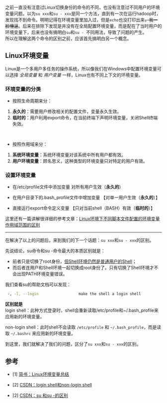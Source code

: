 之前一直没有注意过Linux切换身份的命令的不同，也没有注意过不同用户的环境变量问题。以为`su xxx`和`su - xxx`是同一个方法，直到有一次在运行hadoop时，发现找不到命令。明明记得在环境变量里加入过，但是`echo`也没打印出来~~，我一脸懵逼~~。后来在排除下发现是并没有在全局配置环境变量，而是配在了当时用户的环境变量下，后来也没有搞明白`su`和`su - `不同用法，导致了问题的产生。  
所以在理解这两个命令的区别之前，应该首先搞明白另一个概念。  

## Linux环境变量  
Linux是一个多用户多任务的操作系统，所以像我们在Windows中配置环境变量可以选择 *全局变量* 和 *用户变量* 一样，Linux也有不同上下文的环境变量。  
### 环境变量的分类  
* 按照生命周期来分：  
1. **永久的**：需要用户修改相关的配置文件，变量永久生效。
2. **临时的**：用户利用export命令，在当前终端下声明环境变量，关闭Shell终端失效。

<br />

* 按照作用域来分：
1. **系统环境变量**：系统环境变量对该系统中所有用户都有效。
2. **用户环境变量**：顾名思义，这种类型的环境变量只对特定的用户有效。

### 设置环境变量  

* 在/etc/profile文件中添加变量 对所有用户生效（**永久的**）

* 在用户目录下的.bash_profile文件中增加变量 【对单一用户生效（**永久的**）】

* 直接运行export命令定义变量 【只对当前shell（BASH）有效（**临时的**）】

这里还有一篇讲解很详细的参考文章：[Linux环境下不同脚本文件配置的环境变量作用域范围的区别](https://blog.csdn.net/highfly591/article/details/42497007)  

<hr />

在解决了以上的问题后，来到我们的下一个话题：`su xxx`和`su - xxx`的区别。  

先说结论，su命令和su -命令最大的本质区别就是：
- 前者只是切换了root身份，<u>但Shell环境仍然是普通用户的Shell</u>；
- 而后者连用户和Shell环境一起切换成root身份了。只有切换了Shell环境才不会出现PATH环境变量错误。

我们查看su的帮助文档可以发现：

```bash
 -, -l, --login                  make the shell a login shell
```

**区别就是**  
login shell：此种方式登录时，shell会重新读取/etc/profile和~/.bash_profile来应用新的环境变量。

non-login shell：此时shell不会读取 `/etc/profile` 和 `~/.bash_profile`，而是读取 `~/.bashrc` 来应用新的环境变量。

到这里，我们就解决了我们的问题，区分了`su xxx`和`su - xxx`的区别。


## 参考
- [1] [简书：Linux环境变量总结](https://www.jianshu.com/p/ac2bc0ad3d74)

- [2] [CSDN：login shell和non-login shell](https://blog.csdn.net/zzzhktk/article/details/8221133)

- [2] [CSDN：su 和su -的区别](https://blog.csdn.net/nayanminxing/article/details/76424115)
